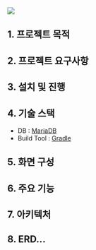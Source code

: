 <img src="https://capsule-render.vercel.app/api?type=wave&color=auto&height=300&section=header&text=Daily&fontSize=90" />

## 1. 프로젝트 목적


## 2. 프로젝트 요구사항


## 3. 설치 및 진행


## 4. 기술 스택
- DB : [MariaDB](https://github.com/f-lab-edu/Daily/wiki/DB-:-MariaDB)
- Build Tool : [Gradle](https://github.com/f-lab-edu/Daily/wiki/Build-Tool-:-Gradle)

## 5. 화면 구성


## 6. 주요 기능


## 7. 아키텍처


## 8. ERD...
